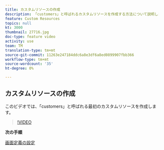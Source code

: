 ```yaml
---
title: カスタムリソースの作成
description: 「customers」と呼ばれるカスタムリソースを作成する方法について説明します。
feature: Custom Resources
topics: null
kt: 3000
thumbnail: 27716.jpg
doc-type: feature video
activity: use
team: TM
translation-type: tm+mt
source-git-commit: 11263e247184ddc6a8e3df6a8ed0899907fbb366
workflow-type: tm+mt
source-wordcount: '35'
ht-degree: 0%

---
```



## カスタムリソースの作成

このビデオでは、「customers」と呼ばれる最初のカスタムリソースを作成します。

>[!VIDEO](https://video.tv.adobe.com/v/27716?quality=9)

**次の手順**

[画面定義の設定](./configuring-a-screen-definition-for-a-custom-resource.md)
